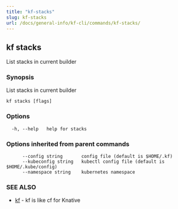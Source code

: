 ```yaml
---
title: "kf-stacks"
slug: kf-stacks
url: /docs/general-info/kf-cli/commands/kf-stacks/
---
```

## kf stacks

List stacks in current builder

### Synopsis

List stacks in current builder

```
kf stacks [flags]
```

### Options

```
  -h, --help   help for stacks
```

### Options inherited from parent commands

```
      --config string       config file (default is $HOME/.kf)
      --kubeconfig string   kubectl config file (default is $HOME/.kube/config)
      --namespace string    kubernetes namespace
```

### SEE ALSO

* [kf](/docs/general-info/kf-cli/commands/kf/)	 - kf is like cf for Knative

